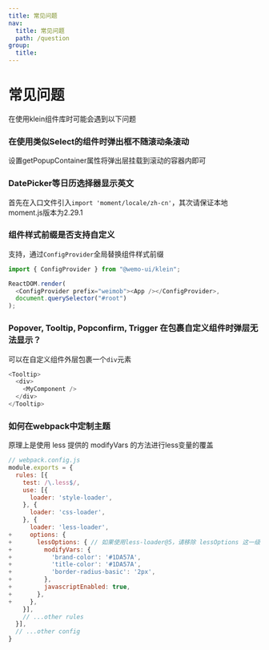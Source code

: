```yaml
---
title: 常见问题
nav:
  title: 常见问题
  path: /question
group:
  title:
---
```


# 常见问题

在使用klein组件库时可能会遇到以下问题

### 在使用类似Select的组件时弹出框不随滚动条滚动

设置getPopupContainer属性将弹出层挂载到滚动的容器内即可

### DatePicker等日历选择器显示英文

首先在入口文件引入`import 'moment/locale/zh-cn'`，其次请保证本地moment.js版本为2.29.1

### 组件样式前缀是否支持自定义

支持，通过`ConfigProvider`全局替换组件样式前缀
```js
import { ConfigProvider } from "@wemo-ui/klein";

ReactDOM.render(
  <ConfigProvider prefix="weimob"><App /></ConfigProvider>,
  document.querySelector("#root")
);
```

### Popover, Tooltip, Popconfirm, Trigger 在包裹自定义组件时弹层无法显示？
可以在自定义组件外层包裹一个`div`元素
```js
<Tooltip>
  <div>
    <MyComponent />
  </div>
</Tooltip>
```

### 如何在webpack中定制主题
原理上是使用 less 提供的 modifyVars 的方法进行less变量的覆盖
```js
// webpack.config.js
module.exports = {
  rules: [{
    test: /\.less$/,
    use: [{
      loader: 'style-loader',
    }, {
      loader: 'css-loader',
    }, {
      loader: 'less-loader',
+     options: {
+       lessOptions: { // 如果使用less-loader@5，请移除 lessOptions 这一级直接配置选项
+         modifyVars: {
+           'brand-color': '#1DA57A',
+           'title-color': '#1DA57A',
+           'border-radius-basic': '2px',
+         },
+         javascriptEnabled: true,
+       },
+     },
    }],
    // ...other rules
  }],
  // ...other config
}
```





